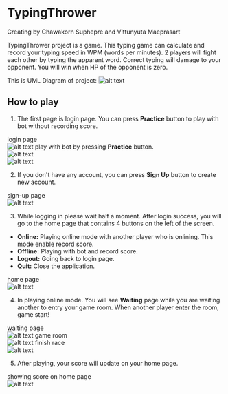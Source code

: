# TypingThrower
Creating by Chawakorn Suphepre and Vittunyuta Maeprasart

TypingThrower project is a game. This typing game can calculate and record your typing speed in WPM (words per minutes). 2 players will fight each other by typing the apparent word.
Correct typing will damage to your opponent. You will win when HP of the opponent is zero.

This is UML Diagram of project:
![alt text](https://github.com/winChawakorn/TypingThrower/blob/master/UMLDiagram.gif "UML Diagram")


## How to play

1. The first page is login page. You can press **Practice** button to play with bot without recording score.

login page<br>
![alt text](https://github.com/winChawakorn/TypingThrower/blob/master/mdpic/loginPage.png "login page")
play with bot by pressing **Practice** button.<br>
![alt text](https://github.com/winChawakorn/TypingThrower/blob/master/mdpic/playWithBot.png "practice page") <br>
![alt text](https://github.com/winChawakorn/TypingThrower/blob/master/mdpic/scorePlayWithBot.png "score play practice") <br>

2. If you don't have any account, you can press **Sign Up** button to create new account.

sign-up page<br>
![alt text](https://github.com/winChawakorn/TypingThrower/blob/master/mdpic/signUpPage.png "sign up page")


3. While logging in please wait half a moment. After login success, you will go to the home page that contains 4 buttons on the left of the screen.
* **Online:** Playing online mode with another player who is onlining. This mode enable record score.
* **Offline:** Playing with bot and record score.
* **Logout:** Going back to login page.
* **Quit:** Close the application.

home page<br>
![alt text](https://github.com/winChawakorn/TypingThrower/blob/master/mdpic/homePages.png "home page")


4. In playing online mode. You will see **Waiting** page while you are waiting another to entry your game room. When another player enter the room, game start!

waiting page<br>
![alt text](https://github.com/winChawakorn/TypingThrower/blob/master/mdpic/waitingPlayer.png "waiting page")
game room<br>
![alt text](https://github.com/winChawakorn/TypingThrower/blob/master/mdpic/playOnline.png "play online")
finish race<br>
![alt text](https://github.com/winChawakorn/TypingThrower/blob/master/mdpic/scorePlayOnline.png "play online score")



5. After playing, your score will update on your home page.

showing score on home page<br>
![alt text](https://github.com/winChawakorn/TypingThrower/blob/master/mdpic/homePagesScore.png "home  page score")
